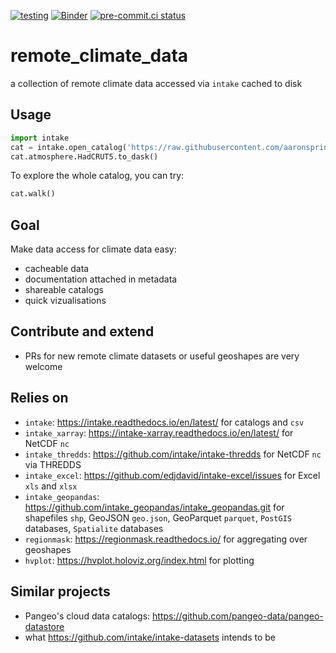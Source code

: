 [![testing](https://github.com/aaronspring/remote_climate_data/actions/workflows/testing.yml/badge.svg)](https://github.com/aaronspring/remote_climate_data/actions/workflows/testing.yml) [![Binder](https://mybinder.org/badge_logo.svg)](https://mybinder.org/v2/gh/aaronspring/remote_climate_data/master?urlpath=lab%2Ftree%2Fnotebooks%2Fdemo.ipynb) [![pre-commit.ci status](https://results.pre-commit.ci/badge/github/aaronspring/remote_climate_data/master.svg)](https://results.pre-commit.ci/latest/github/aaronspring/remote_climate_data/master)

# remote_climate_data
a collection of remote climate data accessed via `intake` cached to disk

## Usage
```python
import intake
cat = intake.open_catalog('https://raw.githubusercontent.com/aaronspring/remote_climate_data/master/master.yaml')
cat.atmosphere.HadCRUT5.to_dask()
```

To explore the whole catalog, you can try:
```python
cat.walk()
```


## Goal
Make data access for climate data easy:
- cacheable data
- documentation attached in metadata
- shareable catalogs
- quick vizualisations


## Contribute and extend
- PRs for new remote climate datasets or useful geoshapes are very welcome


## Relies on
- `intake`: https://intake.readthedocs.io/en/latest/ for catalogs and `csv`
- `intake_xarray`: https://intake-xarray.readthedocs.io/en/latest/ for NetCDF `nc`
- `intake_thredds`: https://github.com/intake/intake-thredds for NetCDF `nc` via THREDDS
- `intake_excel`: https://github.com/edjdavid/intake-excel/issues for Excel `xls` and `xlsx`
- `intake_geopandas`: https://github.com/intake_geopandas/intake_geopandas.git for shapefiles `shp`, GeoJSON `geo.json`, GeoParquet `parquet`, `PostGIS` databases, `Spatialite` databases
- `regionmask`: https://regionmask.readthedocs.io/ for aggregating over geoshapes
- `hvplot`: https://hvplot.holoviz.org/index.html for plotting


## Similar projects
- Pangeo's cloud data catalogs: https://github.com/pangeo-data/pangeo-datastore
- what https://github.com/intake/intake-datasets intends to be
